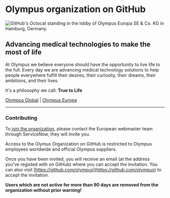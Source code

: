 # Olympus organization on GitHub

![GitHub's Octocat standing in the lobby of Olympus Europa SE & Co. KG in Hamburg, Germany.](https://media.githubusercontent.com/media/olympus/.github/main/assets/github-header.jpg)

## Advancing medical technologies to make the most of life

At Olympus we believe everyone should have the opportunity to live life to the full. Every day we are advancing medical technology solutions to help people everywhere fulfill their desires, their curiosity, their dreams, their ambitions, and their lives.

It's a philosophy we call: **True to Life**


[Olympus Global](https://www.olympus-global.com/) | [Olympus Europe](https://www.olympus-europa.com/)


---


### Contributing

To [join the organization](https://olympusprod.service-now.com/sp?id=sc_cat_item_sp&sys_id=2e67479ddb8fd510418bb6b1f3961909&sysparm_category=eca3f272db5b0150418bb6b1f39619b4), please contact the European webmaster team through ServiceNow, they will invite you.

Access to the Olymus Organization on GitHub is restricted to Olympus employees worldwide and official Olympus suppliers.

Once you have been invited, you will receive an email (at the address you've registed with on GitHub) where you can accept the invitation. You can also visit [https://github.com/olympus](https://github.com/olympus) to accept the invitation.

**Users which are not active for more than 90 days are removed from the organization without prior warning!**
